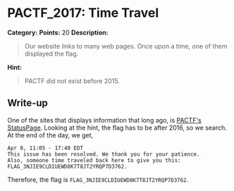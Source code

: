# PACTF_2017: Time Travel

**Category:**
**Points:** 20
**Description:**

>Our website links to many web pages. Once upon a time, one of them displayed the flag.

**Hint:**

>PACTF did not exist before 2015.

## Write-up
One of the sites that displays information that long ago, is [PACTF's StatusPage](https://pactf.statuspage.io). Looking at the hint, the flag has to be after 2016, so we search. At the end of the day, we get,

    Apr 8, 11:05 - 17:48 EDT
    This issue has been resolved. We thank you for your patience.
    Also, someone time traveled back here to give you this: FLAG_3NJIE9CLDIUEWD8K7T8JT2YRQP7D3762.

Therefore, the flag is `FLAG_3NJIE9CLDIUEWD8K7T8JT2YRQP7D3762`.